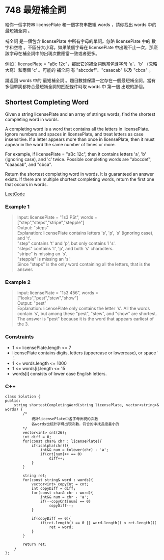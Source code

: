 # 748 最短補全詞

給你一個字符串 licensePlate 和一個字符串數組 words ，請你找出 words 中的 最短補全詞 。

補全詞 是一個包含 licensePlate 中所有字母的單詞。忽略 licensePlate 中的 數字和空格 。不區分大小寫。如果某個字母在 licensePlate 中出現不止一次，那麽該字母在補全詞中的出現次數應當一致或者更多。

例如：licensePlate = "aBc 12c"，那麽它的補全詞應當包含字母 'a'、'b' （忽略大寫）和兩個 'c' 。可能的 補全詞 有 "abccdef"、"caaacab" 以及 "cbca" 。

請返回 words 中的 最短補全詞 。題目數據保證一定存在一個最短補全詞。當有多個單詞都符合最短補全詞的匹配條件時取 words 中 第一個 出現的那個。

##  Shortest Completing Word

Given a string licensePlate and an array of strings words, find the shortest completing word in words.

A completing word is a word that contains all the letters in licensePlate. Ignore numbers and spaces in licensePlate, and treat letters as case insensitive. If a letter appears more than once in licensePlate, then it must appear in the word the same number of times or more.

For example, if licensePlate = "aBc 12c", then it contains letters 'a', 'b' (ignoring case), and 'c' twice. Possible completing words are "abccdef", "caaacab", and "cbca".

Return the shortest completing word in words. It is guaranteed an answer exists. If there are multiple shortest completing words, return the first one that occurs in words.

[LeetCode](https://leetcode.cn/problems/shortest-completing-word/)

### Example 1

> Input: licensePlate = "1s3 PSt", words = ["step","steps","stripe","stepple"]  
Output: "steps"  
Explanation: licensePlate contains letters 's', 'p', 's' (ignoring case), and 't'.  
"step" contains 't' and 'p', but only contains 1 's'.  
"steps" contains 't', 'p', and both 's' characters.  
"stripe" is missing an 's'.  
"stepple" is missing an 's'.  
Since "steps" is the only word containing all the letters, that is the answer.  

### Example 2

> Input: licensePlate = "1s3 456", words = ["looks","pest","stew","show"]  
Output: "pest"  
Explanation: licensePlate only contains the letter 's'. All the words contain 's', but among these "pest", "stew", and "show" are shortest. The answer is "pest" because it is the word that appears earliest of the 3.  


### Constraints

* 1 <= licensePlate.length <= 7
* licensePlate contains digits, letters (uppercase or lowercase), or space ' '.
* 1 <= words.length <= 1000
* 1 <= words[i].length <= 15
* words[i] consists of lower case English letters.


### C++ 

```
class Solution {
public:
    string shortestCompletingWord(string licensePlate, vector<string>& words) {
        /*
            統計licensePlate中各字母出現的次數
            各words也統計字母出現次數，符合的中找長度最小的
        */
        vector<int> cnt(26);
        int diff = 0;
        for(const char& chr : licensePlate){
            if(isalpha(chr)){
                int&& num = tolower(chr) - 'a';
                if(cnt[num]++ == 0)
                    diff++;
            }
        }

        string ret;
        for(const string& word : words){
            vector<int> copyCnt = cnt;
            int copyDiff = diff;
            for(const char& chr : word){
                int&& num = chr - 'a';
                if(--copyCnt[num] == 0)
                    copyDiff--;
            }

            if(copyDiff == 0){
                if(ret.length() == 0 || word.length() < ret.length())
                    ret = word;
            }
        }

        return ret;
    }
};
```
